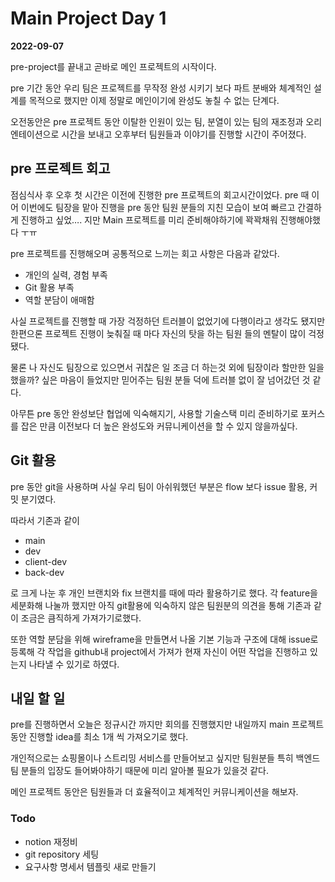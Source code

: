 # Main Project Day 1
**2022-09-07**

pre-project를 끝내고 곧바로 메인 프로젝트의 시작이다.

pre 기간 동안 우리 팀은 프로젝트를 무작정 완성 시키기 보다 파트 분배와 체계적인 설계를 목적으로 했지만 이제 정말로 메인이기에 완성도 놓칠 수 없는 단계다.

오전동안은 pre 프로젝트 동안 이탈한 인원이 있는 팀, 분열이 있는 팀의 재조정과 오리엔테이션으로 시간을 보내고 오후부터 팀원들과 이야기를 진행할 시간이 주어졌다.

## pre 프로젝트 회고


점심식사 후 오후 첫 시간은 이전에 진행한 pre 프로젝트의 회고시간이었다. pre 때 이어 이번에도 팀장을 맡아 진행을 pre 동안 팀원 분들의 지친 모습이 보여 빠르고 간결하게 진행하고 싶었…. 지만 Main 프로젝트를 미리 준비해야하기에 꽉꽉채워 진행해야했다 ㅜㅠ

pre 프로젝트를 진행해오며 공통적으로 느끼는 회고 사항은 다음과 같았다.

- 개인의 실력, 경험 부족
- Git 활용 부족
- 역할 분담이 애매함

사실 프로젝트를 진행할 때 가장 걱정하던 트러블이 없었기에 다행이라고 생각도 됐지만 한편으론 프로젝트 진행이 늦춰질 때 마다 자신의 탓을 하는 팀원 들의 멘탈이 많이 걱정됐다. 

물론 나 자신도 팀장으로 있으면서 귀찮은 일 조금 더 하는것 외에 팀장이라 할만한 일을 했을까? 싶은 마음이 들었지만 믿어주는 팀원 분들 덕에 트러블 없이 잘 넘어갔던 것 같다.

아무튼 pre 동안 완성보단 협업에 익숙해지기, 사용할 기술스택 미리 준비하기로 포커스를 잡은 만큼 이전보다 더 높은 완성도와 커뮤니케이션을 할 수 있지 않을까싶다.

## Git 활용


pre 동안 git을 사용하며 사실 우리 팀이 아쉬워했던 부분은 flow 보다 issue 활용, 커밋 분기였다. 

따라서 기존과 같이

- main
- dev
- client-dev
- back-dev

로 크게 나눈 후 개인 브랜치와 fix 브랜치를 때에 따라 활용하기로 했다. 각 feature을 세분화해 나눌까 했지만 아직 git활용에 익숙하지 않은 팀원분의 의견을 통해 기존과 같이 조금은 큼직하게 가져가기로했다. 

또한 역할 분담을 위해 wireframe을 만들면서 나올 기본 기능과 구조에 대해 issue로 등록해 각 작업을 github내 project에서 가져가 현재 자신이 어떤 작업을 진행하고 있는지 나타낼 수 있기로 하였다.

## 내일 할 일


pre를 진행하면서 오늘은 정규시간 까지만 회의를 진행했지만 내일까지 main 프로젝트 동안 진행할 idea를 최소 1개 씩 가져오기로 했다.

개인적으로는 쇼핑몰이나 스트리밍 서비스를 만들어보고 싶지만 팀원분들 특히 백엔드 팀 분들의 입장도 들어봐야하기 때문에 미리 알아볼 필요가 있을것 같다.

메인 프로젝트 동안은 팀원들과 더 효율적이고 체계적인 커뮤니케이션을 해보자.

### Todo

- notion 재정비
- git repository 세팅
- 요구사항 명세서 템플릿 새로 만들기